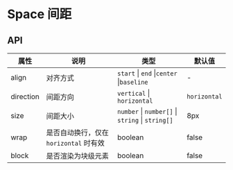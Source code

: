 # Space 间距

<code src="./demos/index.tsx"></code>

## API

| 属性      | 说明                                   | 类型                                             | 默认值       |
| --------- | -------------------------------------- | ------------------------------------------------ | ------------ |
| align     | 对齐方式                               | `start` \| `end` \|`center` \|`baseline`         | -            |
| direction | 间距方向                               | `vertical` \| `horizontal`                       | `horizontal` |
| size      | 间距大小                               | `number` \| `number[]` \| `string` \| `string[]` | 8px          |
| wrap      | 是否自动换行，仅在 `horizontal` 时有效 | boolean                                          | false        |
| block     | 是否渲染为块级元素                     | boolean                                          | false        |
